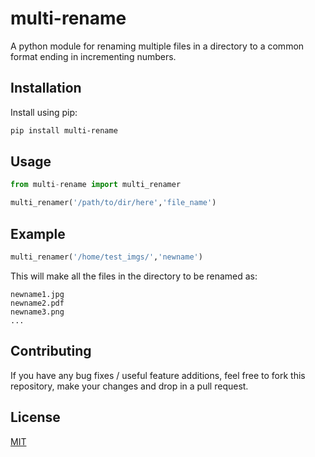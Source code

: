 # multi-rename

A python module for renaming multiple files in a directory to a common format ending in incrementing numbers.

## Installation

Install using pip:

```sh
pip install multi-rename
```

## Usage

```Python
from multi-rename import multi_renamer

multi_renamer('/path/to/dir/here','file_name')
```

## Example

```Python
multi_renamer('/home/test_imgs/','newname')
```

This will make all the files in the directory to be renamed as:

```
newname1.jpg
newname2.pdf
newname3.png
...
```

## Contributing

If you have any bug fixes / useful feature additions, feel free to fork this repository, make your changes and drop in a pull request.

## License

[MIT](https://github.com/pshkrh/multi-rename/blob/master/LICENSE)